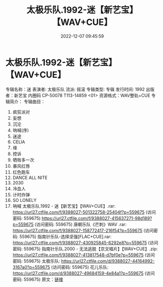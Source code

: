 ﻿---
title: 太极乐队.1992-迷【新艺宝】【WAV+CUE】
date: 2022-12-07 09:45:59
categories: WAV车载音乐、镜像
tags: 华语中文
---
# 太极乐队.1992-迷【新艺宝】【WAV+CUE】

专辑名称：迷
表演者: 太极乐队
流派: 摇滚
专辑类型: 专辑
发行时间: 1992
出版者：新艺宝
内圈码 CP-50078 T113-14859 <01>
资源格式：WAV整轨+CUE
专辑简介：
专辑曲目：
01. 疯狂派对
02. 妄想
03. 沉沦
04. 呐喊(序)
05. 迷途
06. CELIA
07. 缘
08. 控诉
09. 牺牲多一次
10. 暴风红唇
11. 红色跑车
12. DANCE ALL NITE
13. 2030
14. 冷血人
15. 计时炸弹
16. SO LONELY
17. 呐喊
太极乐队.1992 - 迷【新艺宝】【WAV+CUE】.rar: https://url27.ctfile.com/f/9388027-501322758-25404f?p=559675
(访问密码: 559675)
https://url27.ctfile.com/f/9388027-415637271-98d189?p=559675
(访问密码: 559675)
唐朝乐队《芒刺》WAV .rar: https://url27.ctfile.com/f/9388027-158772417-216f54?p=559675
(访问密码: 559675)
指南针乐队-选择坚强[FLAC+CUE].rar: https://url27.ctfile.com/f/9388027-430925845-6292e8?p=559675
(访问密码: 559675)
指南针乐队.2000 - 无法逃脱【京文唱片】【WAV+CUE】.zip: https://url27.ctfile.com/f/9388027-413817548-d7bf0e?p=559675
(访问密码: 559675)
太极乐队: https://url27.ctfile.com/d/9388027-44164992-3167a0?p=559675
(访问密码: 559675)
花儿乐队: https://url27.ctfile.com/d/9388027-49684159-4e84a1?p=559675
(访问密码: 559675)
原文：[链接](https://blog.sina.com.cn/s/blog_1647c7e76010310hc.html)